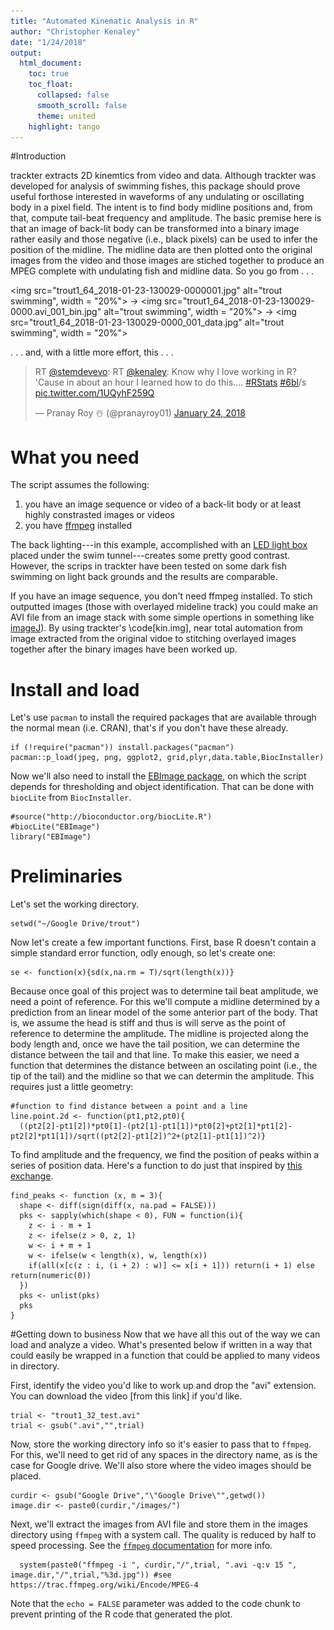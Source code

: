 ```yaml
---
title: "Automated Kinematic Analysis in R"
author: "Christopher Kenaley"
date: "1/24/2018"
output:
  html_document:
    toc: true
    toc_float:
      collapsed: false
      smooth_scroll: false
      theme: united
    highlight: tango
---
```

#Introduction

trackter extracts 2D kinemtics from video and data. Although trackter was developed for analysis of swimming fishes, this package should prove useful forthose interested in waveforms of any undulating or oscillating body in a pixel field. The intent is to find body midline positions and, from that, compute tail-beat frequency and amplitude. The basic premise here is that an image of back-lit body can be transformed into a binary image rather easily and those negative (i.e., black pixels) can be used to infer the position of the midline. The midline data are then plotted onto the original images from the video and those images are stiched together to produce an MPEG complete with undulating fish and midline data. So you go from . . .

<img src="trout1_64_2018-01-23-130029-0000001.jpg" alt="trout swimming", width = "20%"> $\rightarrow$ <img src="trout1_64_2018-01-23-130029-0000.avi_001_bin.jpg" alt="trout swimming", width = "20%"> $\rightarrow$ <img src="trout1_64_2018-01-23-130029-0000_001_data.jpg" alt="trout swimming", width = "20%">

 . . . and, with a little more effort, this . . . 
 <blockquote class="twitter-video" data-lang="en"><p lang="en" dir="ltr">RT <a href="https://twitter.com/stemdevevo?ref_src=twsrc%5Etfw">@stemdevevo</a>: RT <a href="https://twitter.com/kenaley?ref_src=twsrc%5Etfw">@kenaley</a>: Know why I love working in R? &#39;Cause in about an hour I learned how to do this.... <a href="https://twitter.com/hashtag/RStats?src=hash&amp;ref_src=twsrc%5Etfw">#RStats</a> <a href="https://twitter.com/hashtag/6bl?src=hash&amp;ref_src=twsrc%5Etfw">#6bl</a>/s <a href="https://t.co/1UQyhF259Q">pic.twitter.com/1UQyhF259Q</a></p>&mdash; Pranay Roy ☃️ (@pranayroy01) <a href="https://twitter.com/pranayroy01/status/956082489918881792?ref_src=twsrc%5Etfw">January 24, 2018</a></blockquote>
<script async src="https://platform.twitter.com/widgets.js" charset="utf-8"></script>

# What you need

The script assumes the following:

 1. you have an image sequence or video of a back-lit body or at least highly constrasted images or videos
 2. you have [ffmpeg](https://www.ffmpeg.org/) installed

The back lighting---in this example, accomplished with an [LED light box](http://a.co/hIbIxNq) placed under the swim tunnel---creates some pretty good contrast. However, the scrips in trackter have been tested on some dark fish swimming on light back grounds and the results are comparable.

If you have an image sequence, you don't need ffmpeg installed. To stich outputted images (those with overlayed mideline track) you could make an AVI file from an image stack with some simple opertions in something like [imageJ](https://imagej.nih.gov/ij/)). By using trackter's \code[kin.img], near total automation from image extracted from the original vidoe to stitching overlayed images together after the binary images have been worked up.


# Install and load

Let's use `pacman` to install the required packages that are available through the normal mean (i.e. CRAN), that's if you don't have these already.

```{r, echo=F}
if (!require("pacman")) install.packages("pacman")
pacman::p_load(jpeg, png, ggplot2, grid,plyr,data.table,BiocInstaller)
```

Now we'll also need to install the [EBImage package](https://github.com/aoles/EBImage), on which the script depends for thresholding and object identification. That can be done with `biocLite` from `BiocInstaller`.

```{r}
#source("http://bioconductor.org/biocLite.R")
#biocLite("EBImage")
library("EBImage")

```

# Preliminaries
Let's set the working directory. 

```{r}
setwd("~/Google Drive/trout")
```

Now let's create a few important functions. First, base R doesn't contain a simple standard error function, odly enough, so let's create one: 


```{r}
se <- function(x){sd(x,na.rm = T)/sqrt(length(x))}

```

Because once  goal of this project was to determine tail beat amplitude, we need a point of reference. For this we'll compute a midline determined by a prediction from an linear model of the some anterior part of the body. That is, we assume the head is stiff and thus is will serve as the point of reference to determine the amplitude. The midline is projected along the body length and, once we have the tail position, we can determine the distance between the tail and that line. To make this easier, we  need a function that determines the distance between an oscilating point (i.e., the tip of the tail) and the midline so that we can determin the amplitude.  This requires just a little geometry: 

```{r}
#function to find distance between a point and a line
line.point.2d <- function(pt1,pt2,pt0){
  ((pt2[2]-pt1[2])*pt0[1]-(pt2[1]-pt1[1])*pt0[2]+pt2[1]*pt1[2]-pt2[2]*pt1[1])/sqrt((pt2[2]-pt1[2])^2+(pt2[1]-pt1[1])^2)}
```

To find amplitude and the frequency, we find the position of peaks within a series of position data. Here's a function to do just that inspired by [this exchange](https://stackoverflow.com/questions/34205515/finding-local-maxima-and-minima-in-r).

```{r}
find_peaks <- function (x, m = 3){
  shape <- diff(sign(diff(x, na.pad = FALSE)))
  pks <- sapply(which(shape < 0), FUN = function(i){
    z <- i - m + 1
    z <- ifelse(z > 0, z, 1)
    w <- i + m + 1
    w <- ifelse(w < length(x), w, length(x))
    if(all(x[c(z : i, (i + 2) : w)] <= x[i + 1])) return(i + 1) else return(numeric(0))
  })
  pks <- unlist(pks)
  pks
}
```

#Getting down to business
Now that we have all this out of the way we can load and analyze a video. What's presented below if written in a way that could easily be wrapped in a function that could be applied to many videos in directory.

First, identify the video you'd like to work up and drop the "avi" extension. You can download the video [from this link] if you'd like.

```{r}
trial <- "trout1_32_test.avi"
trial <- gsub(".avi","",trial)
```

Now, store the working directory info so it's easier to pass that to `ffmpeg`. For this, we'll need to get rid of any spaces in the directory name, as is the case for Google drive. We'll also store where the video images should be placed.

```{r}
curdir <- gsub("Google Drive","\"Google Drive\"",getwd())
image.dir <- paste0(curdir,"/images/")
```

Next, we'll extract the images from AVI file and store them in the images directory using `ffmpeg` with a system call. The quality is reduced by half to speed processing. See the [`ffmpeg` documentation]( https://trac.ffmpeg.org/wiki/Encode/MPEG-4) for more info.

```{r}
  system(paste0("ffmpeg -i ", curdir,"/",trial, ".avi -q:v 15 ", image.dir,"/",trial,"%3d.jpg")) #see https://trac.ffmpeg.org/wiki/Encode/MPEG-4
```
Note that the `echo = FALSE` parameter was added to the code chunk to prevent printing of the R code that generated the plot.
